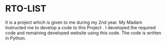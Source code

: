 # RTO-LIST
It is a project which is given to me during my 2nd year. My Madam Instructed me to develop a code to this Project . I developed the required code and remaining developed website using this code. The code is written in Python.
